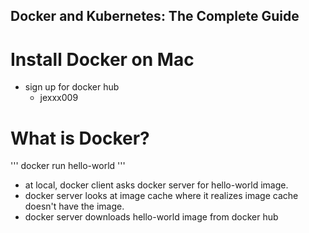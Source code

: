 ## Docker and Kubernetes: The Complete Guide

# Install Docker on Mac
  * sign up for docker hub
    * jexxx009

# What is Docker?
  '''
  docker run hello-world
  '''
  * at local, docker client asks docker server for hello-world image.
  * docker server looks at image cache where it realizes image cache doesn't have the image.
  * docker server downloads hello-world image from docker hub
  
